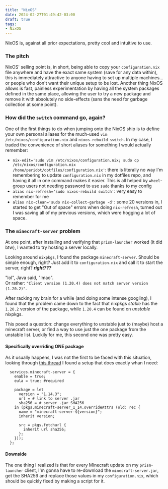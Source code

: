 ```yaml
---
title: "NixOS"
date: 2024-02-27T01:49:42-03:00
draft: true
tags:
- NixOS
---
```


NixOS is, against all prior expectations, pretty cool and intuitive to use.

<!--more-->

### The pitch

NixOS' selling point is, in short, being able to copy your `configuration.nix` file anywhere and have the exact same system (save for any data within), this is immediately attractive to anyone having to set up multiple machines... or people who don't want their unique setup to be lost.
Another thing NixOS allows is fast, painless experimentation by having all the system packages defined in the same place, allowing the user to try a new package and remove it with absolutely no side-effects (sans the need for garbage collection at some point).

### How did the `switch` command go, again?

One of the first things to do when jumping onto the NixOS ship is to define your own personal aliases for the much-used `vim /etc/nixos/configuration.nix` and `nixos-rebuild switch`. In my case, I traded the convenience of short aliases for something I would actually remember:
- `nix-edit='sudo vim /etc/nixos/configuration.nix; sudo cp /etc/nixos/configuration.nix /home/peridot/dotfiles/configuration.nix'`: there is literally no way I'm remembering to update `configuration.nix` in my dotfiles repo, and having it all in one command makes it easier. This is all helped by `wheel`-group users not needing password to use `sudo` thanks to my config
- `alias nix-refresh='sudo nixos-rebuild switch'`: very easy to remember for me
- `alias nix-clean='sudo nix-collect-garbage -d'`: some 20 versions in, I started to get "Out of space" errors when doing `nix-refresh`, turned out I was saving all of my previous versions, which were hogging a lot of space.

### The `minecraft-server` problem

At one point, after installing and verifying that `prism-launcher` worked (it did btw), I wanted to try hosting a server locally.

Looking around `nixpkgs`, I found the package `minecraft-server`. Should be simple enough, right? Just add it to `configuration.nix` and call it to start the server, right? ***right???***

"lol", Java said, "lmao". <br/> Or rather: `"Client version (1.20.4) does not match server version (1.20.2)"`.

After racking my brain for a while (and doing some intense googling), I found that the problem came down to the fact that nixpkgs *stable* has the `1.20.2` version of the package, while `1.20.4` can be found on *unstable* nixpkgs.

This posed a question: change everything to unstable just to (maybe) host a minecraft server, or find a way to use just the one package from the unstable list. Luckily for me, this second one was pretty easy.

#### Specifically overriding ONE package

As it usually happens, I was not the first to be faced with this situation, looking through [this thread](https://discourse.nixos.org/t/howto-setting-up-a-nixos-minecraft-server-using-the-newest-version-of-minecraft/3445) I found a setup that does exactly whan I need:

```
  services.minecraft-server = {
    enable = true;
    eula = true; #required

    package = let 
      version = "1.14.3";
      url = # link to server .jar
      sha256 = # server .jar SHA256    
    in (pkgs.minecraft-server_1_14.overrideAttrs (old: rec {
      name = "minecraft-server-${version}";
      inherit version;

      src = pkgs.fetchurl {
        inherit url sha256;
      };      
    }));
  };
```

#### Downside

The one thing I realized is that for every Minecraft update on my `prism-launcher` client, I'm gonna have to re-download the `minecraft-server.jar`, get the SHA256 and replace those values in my `configuration.nix`, which should be quickly fixed by making a script for it.
